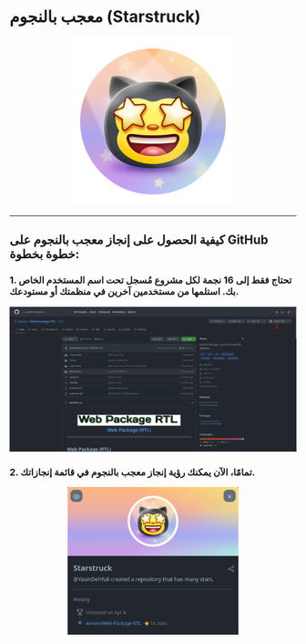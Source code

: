 # معجب بالنجوم (Starstruck)

<div align="center"  >

<img width="296" src="../badges/Starstruck.png" alt="QuickDraw-Pin">
</div>

<hr>

## كيفية الحصول على إنجاز معجب بالنجوم على GitHub خطوة بخطوة:

### 1. تحتاج فقط إلى 16 نجمة لكل مشروع مُسجل تحت اسم المستخدم الخاص بك. استلمها من مستخدمين آخرين في منظمتك أو مستودعك.

<div align="center">
<img width="700" src="../img/starstruck/starstruck-step1.png" alt="quickdraw-step1.png">
</div>

### 2. تمامًا، الآن يمكنك رؤية إنجاز معجب بالنجوم في قائمة إنجازاتك.

<div align="center">
<img width="300" src="../img/starstruck/starstruck-step2.png" alt="quickdraw-step4.png">
</div>
